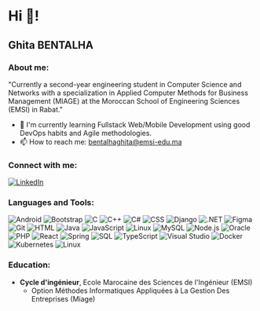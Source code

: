 # Hi 👋!
## Ghita BENTALHA

### About me:
"Currently a second-year engineering student in Computer Science and Networks with a specialization in Applied Computer Methods for Business Management (MIAGE) at the Moroccan School of Engineering Sciences (EMSI) in Rabat."

- 🌱 I'm currently learning Fullstack Web/Mobile Development using good DevOps habits and Agile methodologies.
- 📫 How to reach me: [bentalhaghita@emsi-edu.ma](mailto:bentalhaghita@emsi-edu.ma)

### Connect with me:
[![LinkedIn](https://img.shields.io/badge/-LinkedIn-0e76a8?style=for-the-badge&logo=Linkedin&logoColor=white)](https://linkedin.com/in/ghita-bentalha-472176217)

### Languages and Tools:
![Android](https://img.shields.io/badge/-Android-05122A?style=flat&logo=android)
![Bootstrap](https://img.shields.io/badge/-Bootstrap-05122A?style=flat&logo=bootstrap)
![C](https://img.shields.io/badge/-C-A8B9CC?style=flat&logo=C&logoColor=white)
![C++](https://img.shields.io/badge/-C++-00599C?style=flat&logo=C%2B%2B&logoColor=white)
![C#](https://img.shields.io/badge/-C%23-239120?style=flat&logo=csharp&logoColor=white)
![CSS](https://img.shields.io/badge/-CSS-1572B6?style=flat&logo=css3&logoColor=white)
![Django](https://img.shields.io/badge/-Django-092E20?style=flat&logo=django&logoColor=white)
![.NET](https://img.shields.io/badge/-.NET-512BD4?style=flat&logo=.net&logoColor=white)
![Figma](https://img.shields.io/badge/-Figma-F24E1E?style=flat&logo=figma&logoColor=white)
![Git](https://img.shields.io/badge/-Git-F05032?style=flat&logo=git&logoColor=white)
![HTML](https://img.shields.io/badge/-HTML-E34F26?style=flat&logo=html5&logoColor=white)
![Java](https://img.shields.io/badge/-Java-007396?style=flat&logo=java&logoColor=white)
![JavaScript](https://img.shields.io/badge/-JavaScript-F7DF1E?style=flat&logo=javascript&logoColor=white)
![Linux](https://img.shields.io/badge/-Linux-FCC624?style=flat&logo=linux&logoColor=black)
![MySQL](https://img.shields.io/badge/-MySQL-4479A1?style=flat&logo=mysql&logoColor=white)
![Node.js](https://img.shields.io/badge/-Node.js-339933?style=flat&logo=node.js&logoColor=white)
![Oracle](https://img.shields.io/badge/-Oracle-F80000?style=flat&logo=oracle&logoColor=white)
![PHP](https://img.shields.io/badge/-PHP-777BB4?style=flat&logo=php&logoColor=white)
![React](https://img.shields.io/badge/-React-61DAFB?style=flat&logo=react&logoColor=white)
![Spring](https://img.shields.io/badge/-Spring-6DB33F?style=flat&logo=spring&logoColor=white)
![SQL](https://img.shields.io/badge/-SQL-4479A1?style=flat&logo=sql&logoColor=white)
![TypeScript](https://img.shields.io/badge/-TypeScript-3178C6?style=flat&logo=typescript&logoColor=white)
![Visual Studio](https://img.shields.io/badge/-Visual%20Studio-5C2D91?style=flat&logo=visualstudio&logoColor=white)
![Docker](https://img.shields.io/badge/-Docker-2496ED?style=flat&logo=docker&logoColor=white)
![Kubernetes](https://img.shields.io/badge/-Kubernetes-326CE5?style=flat&logo=kubernetes&logoColor=white)
![Linux](https://img.shields.io/badge/-Linux-FCC624?style=flat&logo=linux&logoColor=black)


### Education:
- **Cycle d'ingénieur**, Ecole Marocaine des Sciences de l'Ingénieur (EMSI)
  - Option Méthodes Informatiques Appliquées à La Gestion Des Entreprises (Miage)
